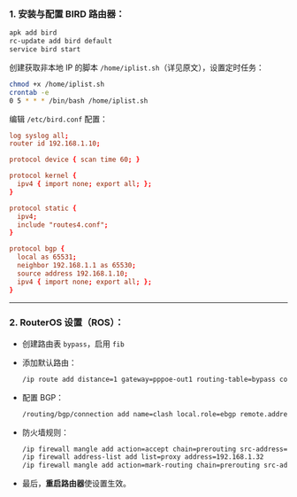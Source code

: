 ### 1. 安装与配置 BIRD 路由器：

```bash
apk add bird
rc-update add bird default
service bird start
```

创建获取非本地 IP 的脚本 `/home/iplist.sh`（详见原文），设置定时任务：

```bash
chmod +x /home/iplist.sh
crontab -e
0 5 * * * /bin/bash /home/iplist.sh
```

编辑 `/etc/bird.conf` 配置：

```conf
log syslog all;
router id 192.168.1.10;

protocol device { scan time 60; }

protocol kernel {
  ipv4 { import none; export all; };
}

protocol static {
  ipv4;
  include "routes4.conf";
}

protocol bgp {
  local as 65531;
  neighbor 192.168.1.1 as 65530;
  source address 192.168.1.10;
  ipv4 { import none; export all; };
}
```

---

### 2. RouterOS 设置（ROS）：

* 创建路由表 `bypass`，启用 `fib`

* 添加默认路由：

  ```bash
  /ip route add distance=1 gateway=pppoe-out1 routing-table=bypass comment=pass
  ```

* 配置 BGP：

  ```bash
  /routing/bgp/connection add name=clash local.role=ebgp remote.address=192.168.1.10 .as=65531 routing-table=bypass router-id=192.168.1.1 as=65530 multihop=yes
  ```

* 防火墙规则：

  ```bash
  /ip firewall mangle add action=accept chain=prerouting src-address=192.168.1.10
  /ip firewall address-list add list=proxy address=192.168.1.32
  /ip firewall mangle add action=mark-routing chain=prerouting src-address-list=proxy dst-port=80,443 dst-address-type=!local protocol=tcp new-routing-mark=bypass
  ```

* 最后，**重启路由器**使设置生效。
